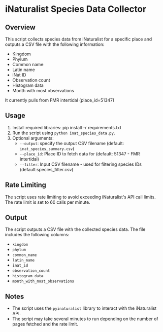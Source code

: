**iNaturalist Species Data Collector**
=====================================

**Overview**
------------

This script collects species data from iNaturalist for a specific place and outputs a CSV file with the following information:

* Kingdom
* Phylum
* Common name
* Latin name
* iNat ID
* Observation count
* Histogram data
* Month with most observations

It currently pulls from FMR intertidal (place_id=51347)

**Usage**
-----

1. Install required libraries: pip install -r requirements.txt
2. Run the script using `python inat_species_data.py`.
3. Optional arguments:
	* `--output`: specify the output CSV filename (default: `inat_species_summary.csv`)
	* `--place_id`: Place ID to fetch data for (default: 51347 - FMR intertidal)
	* `--filter`: Input CSV filename - used for filtering species IDs (default:species_filter.csv)

**Rate Limiting**
----------------
The script uses rate limiting to avoid exceeding iNaturalist's API call limits. The rate limit is set to 60 calls per minute.

**Output**
----------
The script outputs a CSV file with the collected species data. The file includes the following columns:
* `kingdom`
* `phylum`
* `common_name`
* `latin_name`
* `inat_id`
* `observation_count`
* `histogram_data`
* `month_with_most_observations`

**Notes**
-------
* The script uses the `pyinaturalist` library to interact with the iNaturalist API.
* The script may take several minutes to run depending on the number of pages fetched and the rate limit.
